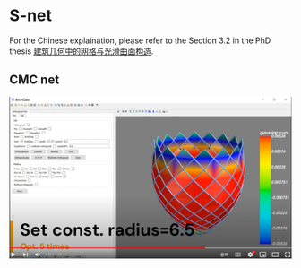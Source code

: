 # S-net




For the Chinese explaination, please refer to the Section 3.2 in the PhD thesis [建筑几何中的网格与光滑曲面构造](https://www.huiwang.me/assets/pdf/hui-phd-thesis.pdf).


## CMC net
[![CMC](../assets/cmc.png)](https://www.youtube.com/embed/vgb9A6uAidw)

